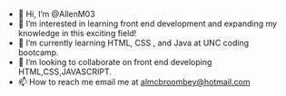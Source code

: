 - 👋 Hi, I’m @AllenM03
- 👀 I’m interested in learning front end development and expanding my knowledge in this exciting field!
- 🌱 I’m currently learning HTML, CSS , and Java at UNC coding bootcamp.
- 💞️ I’m looking to collaborate on front end developing HTML,CSS,JAVASCRIPT.
- 📫 How to reach me email me at almcbroombey@hotmail.com

<!---
AllenM03/AllenM03 is a ✨ special ✨ repository because its `README.md` (this file) appears on your GitHub profile.
You can click the Preview link to take a look at your changes.
--->
